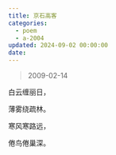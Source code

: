 ```yaml
---
title: 京石高客
categories:
  - poem
  - a-2004
updated: 2024-09-02 00:00:00
date:
---
```


> 2009-02-14

白云缠丽日，

薄雾绕疏林。

寒风寒路远，

倦鸟倦巢深。
